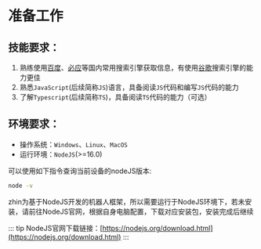 # 准备工作
## 技能要求：
1. 熟练使用[百度](https://www.baidu.com)、[必应](https://www.bing.com)等国内常用搜索引擎获取信息，有使用[谷歌](https://www.google.com)搜索引擎的能力更佳
2. 熟悉`JavaScript`(后续简称`JS`)语言，具备阅读`JS`代码和编写`JS`代码的能力
3. 了解`Typescript`(后续简称`TS`)，具备阅读`TS`代码的能力（可选）
## 环境要求：
- 操作系统：`Windows`、`Linux`、`MacOS`
- 运行环境：`NodeJS`(>=16.0)

可以使用如下指令查询当前设备的nodeJS版本:
```bash
node -v
```

zhin为基于NodeJS开发的机器人框架，所以需要运行于NodeJS环境下，若未安装，请前往NodeJS官网，根据自身电脑配置，下载对应安装包，安装完成后继续

::: tip
NodeJS官网下载链接：[https://nodejs.org/download.html](https://nodejs.org/download.html)
::: 